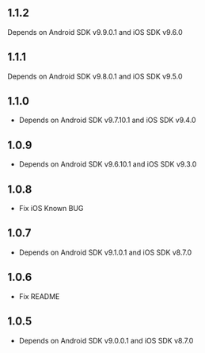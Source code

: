 ## 1.1.2

Depends on Android SDK v9.9.0.1 and iOS SDK v9.6.0

## 1.1.1

Depends on Android SDK v9.8.0.1 and iOS SDK v9.5.0

## 1.1.0

* Depends on Android SDK v9.7.10.1 and iOS SDK v9.4.0

## 1.0.9

* Depends on Android SDK v9.6.10.1 and iOS SDK v9.3.0

## 1.0.8

* Fix iOS Known BUG

## 1.0.7

* Depends on Android SDK v9.1.0.1 and iOS SDK v8.7.0

## 1.0.6

* Fix README

## 1.0.5

* Depends on Android SDK v9.0.0.1 and iOS SDK v8.7.0



